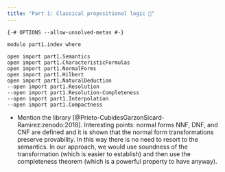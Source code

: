 ```yaml
---
title: "Part 1: Classical propositional logic 🚧"
---
```


```
{-# OPTIONS --allow-unsolved-metas #-}

module part1.index where

open import part1.Semantics
open import part1.CharacteristicFormulas
open import part1.NormalForms
open import part1.Hilbert
open import part1.NaturalDeduction
--open import part1.Resolution
--open import part1.Resolution-Completeness
--open import part1.Interpolation
--open import part1.Compactness
```

* Mention the library [@Prieto-CubidesGarzonSicard-Ramirez:zenodo:2018]. Interesting points: normal forms NNF, DNF, and CNF are defined and it is shown that the normal form transformations preserve provability. In this way there is no need to resort to the semantics. In our approach, we would use soundness of the transformation (which is easier to establish) and then use the completeness theorem (which is a powerful property to have anyway).

